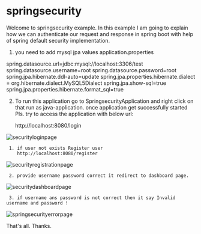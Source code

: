 # springsecurity
Welcome to springsecurity example. In this example I am going to explain how we can authenticate our request and response in spring boot with help of spring default security implementation.

1. you need to add mysql jpa values application.properties

spring.datasource.url=jdbc:mysql://localhost:3306/test
spring.datasource.username=root
spring.datasource.password=root
spring.jpa.hibernate.ddl-auto=update
spring.jpa.properties.hibernate.dialect = org.hibernate.dialect.MySQL5Dialect
spring.jpa.show-sql=true
spring.jpa.properties.hibernate.format_sql=true

2. To run this application go to SpringsecurityApplication and right click on that run as java-application. once application
   get successfully started Pls. try to access the application with below url:
    
	http://localhost:8080/login

 ![securityloginpage](https://github.com/vikuSingh/springsecurity/assets/20941580/68f81a34-2366-4188-a522-e37e086540c2)

     1. if user not exists Register user
        http://localhost:8080/register

![securityregistrationpage](https://github.com/vikuSingh/springsecurity/assets/20941580/bb54cd60-579b-404d-8045-e47722310c04)

     2. provide username password correct it redirect to dashboard page.

 ![securitydashboardpage](https://github.com/vikuSingh/springsecurity/assets/20941580/22cc9ce8-98a8-40d2-9f52-28e410b2ecba)

     3. if username ans password is not correct then it say Invalid username and password !


![springsecurityerrorpage](https://github.com/vikuSingh/springsecurity/assets/20941580/59d3d8af-bdf8-4da8-b37f-8afacc7517d6)

 That's all. Thanks.

